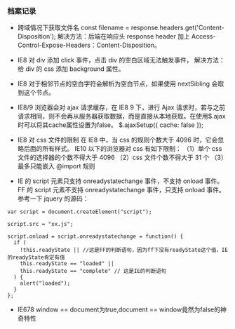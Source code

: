 ### 档案记录

- 跨域情况下获取文件名 const filename = response.headers.get('Content-Disposition');
  解决方法：后端在响应头 response header 加上 Access-Control-Expose-Headers：Content-Disposition。

- IE8 对 div 添加 click 事件，点击 div 的空白区域无法触发事件，
  解决方法：给 div 的 css 添加 background 属性。

- IE8 对于相邻节点的空白字符会解析为空白节点，如果使用 nextSibling 会取到这个节点。

- IE8/9 浏览器会对 ajax 请求缓存，在 IE8 9 下，进行 Ajax 请求时，若与之前请求相同，则不会再从服务器获取数据，而是直接从本地获取。在使用$.ajax时可以将其cache属性设置为false。
  $.ajaxSetup({ cache: false });

- IE8 对 css 文件的限制
  在 IE8 中，当 css 的规则个数大于 4096 时，它会忽略后面的所有样式。
  IE10 以下的浏览器对 css 有如下限制：
  （1）单个 css 文件的选择器的个数不得大于 4096
  （2）css 文件个数不得大于 31 个
  （3）最多只能嵌入 @import 规则

- IE 的 script 元素只支持 onreadystatechange 事件，不支持 onload 事件。
  FF 的 script 元素不支持 onreadystatechange 事件，只支持 onload 事件。
  参考一下 jquery 的源码：

```
var script = document.createElement("script");

script.src = "xx.js";

script.onload = script.onreadystatechange = function() {
  if (
    !this.readyState || //这是FF的判断语句，因为ff下没有readyState这个值，IE的readyState肯定有值
    this.readyState == "loaded" ||
    this.readyState == "complete" // 这是IE的判断语句
  ) {
    alert("loaded");
  }
};
```

- IE678 window == document为true,document == window竟然为false的神奇特性
